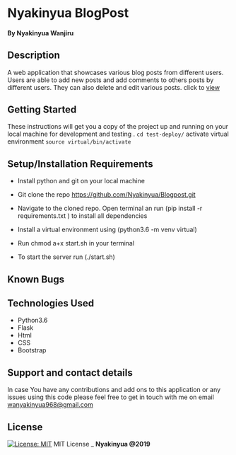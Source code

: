# Nyakinyua BlogPost
#### 
#### By **Nyakinyua Wanjiru**
## Description
A web application that showcases various blog posts from different users. Users are able to add new posts and add comments to others posts by different users. They can also delete and edit various posts.
click to [view]()

## Getting Started
These instructions will get you a copy of the project up and running on your local machine for development and testing
.
`cd test-deploy/`
activate virtual environment
`source virtual/bin/activate`
## Setup/Installation Requirements
* Install python and git on your local machine

* Git clone the repo https://github.com/Nyakinyua/Blogpost.git

* Navigate to the cloned repo. Open terminal an run (pip install -r requirements.txt ) to install all dependencies

* Install a virtual environment using (python3.6 -m venv virtual)

* Run chmod a+x start.sh in your terminal

* To start the server run (./start.sh)


## Known Bugs


## Technologies Used
* Python3.6
* Flask
* Html
* CSS
* Bootstrap

## Support and contact details
 In case You have any contributions and add ons to this application or any issues using this code please feel free to get in touch with me on email wanyakinyua968@gmail.com

## License
[![License: MIT](https://img.shields.io/badge/License-MIT-yellow.svg)](https://opensource.org/licenses/MIT)
MIT License
\_ **Nyakinyua @2019**